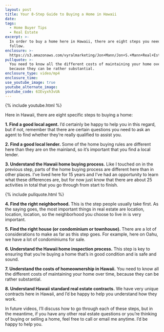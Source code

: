 ```yaml
---
layout: post
title: Your 8-Step Guide to Buying a Home in Hawaii
date:
tags:
  - Home Buyer Tips
  - Real Estate
excerpt: >-
  In order to buy a home here in Hawaii, there are eight steps you need to
  follow.
enclosure: >-
  https://s3.amazonaws.com/vyralmarketing/Jon+Mann/Jon+S.+Mann+Real+Estate-+How+to+Buy+in+Hawaii.mp4
pullquote: >-
  You need to know all the different costs of maintaining your home over time,
  because they can be rather substantial.
enclosure_type: video/mp4
enclosure_time:
use_youtube_image: true
youtube_alternate_image:
youtube_code: 6IEvyxh3vUA
---
```


{% include youtube.html %}

Here in Hawaii, there are eight specific steps to buying a home:

**1. Find a good local agent.** I’d certainly be happy to help you in this regard, but if not, remember that there are certain questions you need to ask an agent to find whether they’re really qualified to assist you.

**2. Find a good local lender.** Some of the home buying rules are different here than they are on the mainland, so it’s important that you find a local lender.

**3. Understand the Hawaii home buying process.** Like I touched on in the previous step, parts of the home buying process are different here than in other places. I’ve lived here for 15 years and I’ve had an opportunity to learn what these differences are, but for now just know that there are about 25 activities in total that you go through from start to finish.

{% include pullquote.html %}

**4. Find the right neighborhood.** This is the step people usually take first. As the saying goes, the most important things in real estate are location, location, location, so the neighborhood you choose to live in is very important.

**5. Find the right house (or condominium or townhouse).** There are a lot of considerations to make as far as this step goes. For example, here on Oahu, we have a lot of condominiums for sale.

**6. Understand the Hawaii home inspection process.** This step is key to ensuring that you’re buying a home that’s in good condition and is safe and sound.

**7. Understand the costs of homeownership in Hawaii.** You need to know all the different costs of maintaining your home over time, because they can be rather substantial.

**8. Understand Hawaii standard real estate contracts.** We have very unique contracts here in Hawaii, and I’d be happy to help you understand how they work.

In future videos, I’ll discuss how to go through each of these steps, but in the meantime, if you have any other real estate questions or you’re thinking of buying or selling a home, feel free to call or email me anytime. I’d be happy to help you.